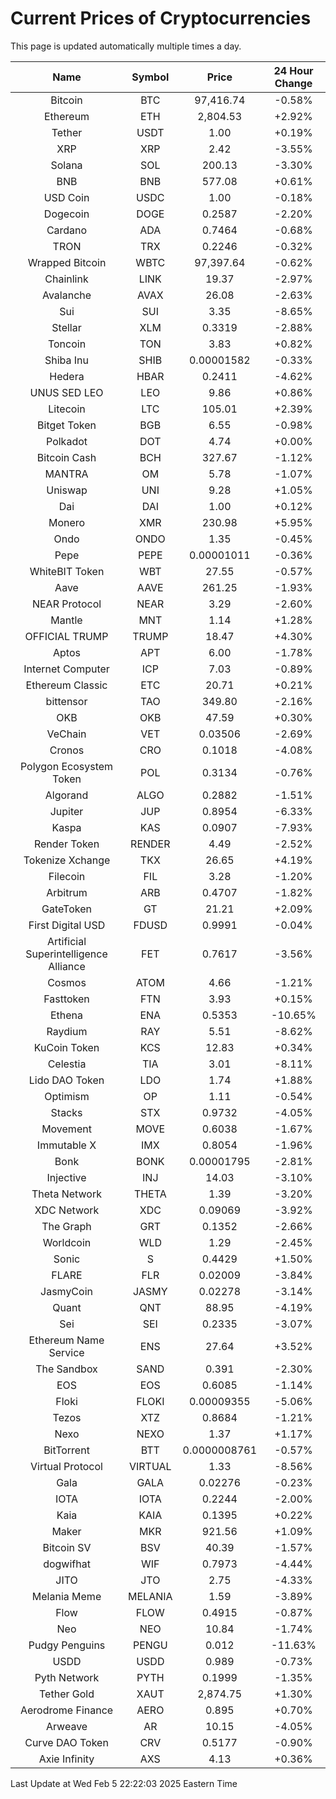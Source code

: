# Current Prices of Cryptocurrencies
This page is updated automatically multiple times a day.

| Name | Symbol | Price | 24 Hour Change |
| :---: |:---:| :---: | :---: |
| Bitcoin | BTC | 97,416.74 | -0.58% |
| Ethereum | ETH | 2,804.53 | +2.92% |
| Tether | USDT | 1.00 | +0.19% |
| XRP | XRP | 2.42 | -3.55% |
| Solana | SOL | 200.13 | -3.30% |
| BNB | BNB | 577.08 | +0.61% |
| USD Coin | USDC | 1.00 | -0.18% |
| Dogecoin | DOGE | 0.2587 | -2.20% |
| Cardano | ADA | 0.7464 | -0.68% |
| TRON | TRX | 0.2246 | -0.32% |
| Wrapped Bitcoin | WBTC | 97,397.64 | -0.62% |
| Chainlink | LINK | 19.37 | -2.97% |
| Avalanche | AVAX | 26.08 | -2.63% |
| Sui | SUI | 3.35 | -8.65% |
| Stellar | XLM | 0.3319 | -2.88% |
| Toncoin | TON | 3.83 | +0.82% |
| Shiba Inu | SHIB | 0.00001582 | -0.33% |
| Hedera | HBAR | 0.2411 | -4.62% |
| UNUS SED LEO | LEO | 9.86 | +0.86% |
| Litecoin | LTC | 105.01 | +2.39% |
| Bitget Token | BGB | 6.55 | -0.98% |
| Polkadot | DOT | 4.74 | +0.00% |
| Bitcoin Cash | BCH | 327.67 | -1.12% |
| MANTRA | OM | 5.78 | -1.07% |
| Uniswap | UNI | 9.28 | +1.05% |
| Dai | DAI | 1.00 | +0.12% |
| Monero | XMR | 230.98 | +5.95% |
| Ondo | ONDO | 1.35 | -0.45% |
| Pepe | PEPE | 0.00001011 | -0.36% |
| WhiteBIT Token | WBT | 27.55 | -0.57% |
| Aave | AAVE | 261.25 | -1.93% |
| NEAR Protocol | NEAR | 3.29 | -2.60% |
| Mantle | MNT | 1.14 | +1.28% |
| OFFICIAL TRUMP | TRUMP | 18.47 | +4.30% |
| Aptos | APT | 6.00 | -1.78% |
| Internet Computer | ICP | 7.03 | -0.89% |
| Ethereum Classic | ETC | 20.71 | +0.21% |
| bittensor | TAO | 349.80 | -2.16% |
| OKB | OKB | 47.59 | +0.30% |
| VeChain | VET | 0.03506 | -2.69% |
| Cronos | CRO | 0.1018 | -4.08% |
| Polygon Ecosystem Token | POL | 0.3134 | -0.76% |
| Algorand | ALGO | 0.2882 | -1.51% |
| Jupiter | JUP | 0.8954 | -6.33% |
| Kaspa | KAS | 0.0907 | -7.93% |
| Render Token | RENDER | 4.49 | -2.52% |
| Tokenize Xchange | TKX | 26.65 | +4.19% |
| Filecoin | FIL | 3.28 | -1.20% |
| Arbitrum | ARB | 0.4707 | -1.82% |
| GateToken | GT | 21.21 | +2.09% |
| First Digital USD | FDUSD | 0.9991 | -0.04% |
| Artificial Superintelligence Alliance | FET | 0.7617 | -3.56% |
| Cosmos | ATOM | 4.66 | -1.21% |
| Fasttoken | FTN | 3.93 | +0.15% |
| Ethena | ENA | 0.5353 | -10.65% |
| Raydium | RAY | 5.51 | -8.62% |
| KuCoin Token | KCS | 12.83 | +0.34% |
| Celestia | TIA | 3.01 | -8.11% |
| Lido DAO Token | LDO | 1.74 | +1.88% |
| Optimism | OP | 1.11 | -0.54% |
| Stacks | STX | 0.9732 | -4.05% |
| Movement | MOVE | 0.6038 | -1.67% |
| Immutable X | IMX | 0.8054 | -1.96% |
| Bonk | BONK | 0.00001795 | -2.81% |
| Injective | INJ | 14.03 | -3.10% |
| Theta Network | THETA | 1.39 | -3.20% |
| XDC Network | XDC | 0.09069 | -3.92% |
| The Graph | GRT | 0.1352 | -2.66% |
| Worldcoin | WLD | 1.29 | -2.45% |
| Sonic | S | 0.4429 | +1.50% |
| FLARE | FLR | 0.02009 | -3.84% |
| JasmyCoin | JASMY | 0.02278 | -3.14% |
| Quant | QNT | 88.95 | -4.19% |
| Sei | SEI | 0.2335 | -3.07% |
| Ethereum Name Service | ENS | 27.64 | +3.52% |
| The Sandbox | SAND | 0.391 | -2.30% |
| EOS | EOS | 0.6085 | -1.14% |
| Floki | FLOKI | 0.00009355 | -5.06% |
| Tezos | XTZ | 0.8684 | -1.21% |
| Nexo | NEXO | 1.37 | +1.17% |
| BitTorrent | BTT | 0.0000008761 | -0.57% |
| Virtual Protocol | VIRTUAL | 1.33 | -8.56% |
| Gala | GALA | 0.02276 | -0.23% |
| IOTA | IOTA | 0.2244 | -2.00% |
| Kaia | KAIA | 0.1395 | +0.22% |
| Maker | MKR | 921.56 | +1.09% |
| Bitcoin SV | BSV | 40.39 | -1.57% |
| dogwifhat | WIF | 0.7973 | -4.44% |
| JITO | JTO | 2.75 | -4.33% |
| Melania Meme | MELANIA | 1.59 | -3.89% |
| Flow | FLOW | 0.4915 | -0.87% |
| Neo | NEO | 10.84 | -1.74% |
| Pudgy Penguins | PENGU | 0.012 | -11.63% |
| USDD | USDD | 0.989 | -0.73% |
| Pyth Network | PYTH | 0.1999 | -1.35% |
| Tether Gold | XAUT | 2,874.75 | +1.30% |
| Aerodrome Finance | AERO | 0.895 | +0.70% |
| Arweave | AR | 10.15 | -4.05% |
| Curve DAO Token | CRV | 0.5177 | -0.90% |
| Axie Infinity | AXS | 4.13 | +0.36% |

Last Update at Wed Feb  5 22:22:03 2025 Eastern Time